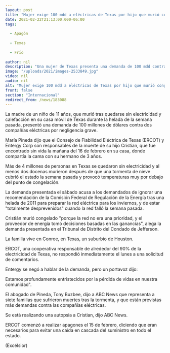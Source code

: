 ```yaml
---
layout: post
title: "Mujer exige 100 mdd a eléctricas de Texas por hijo que murió congelado"
date: 2021-02-22T21:13:00.000-06:00
tags:
  
  - Apagón
  
  - Texas
  
  - Frío
  
author: nil
description: "Una mujer de Texas presenta una demanda de 100 mdd contra dos compañías eléctricas por negligencia grave, a quienes culpa de la muerte por congelamiento de su hijo de 11 años"
image: "/uploads/2021/images-2533849.jpg"
video: nil
audio: nil
alt: "Mujer exige 100 mdd a eléctricas de Texas por hijo que murió congelado"
front: false
section: "Internacional"
redirect_from: /news/183088
---
```


La madre de un niño de 11 años, que murió tras quedarse sin electricidad y calefacción en su casa móvil de Texas durante la helada de la semana pasada, presentó una demanda de 100 millones de dólares contra dos compañías eléctricas por negligencia grave.

María Pineda dijo que el Consejo de Fiabilidad Eléctrica de Texas (ERCOT) y Entergy Corp son responsables de la muerte de su hijo Cristian, que fue encontrado sin vida la mañana del 16 de febrero en su casa, donde compartía la cama con su hermano de 3 años.

Más de 4 millones de personas en Texas se quedaron sin electricidad y al menos dos docenas murieron después de que una tormenta de nieve cubrió el estado la semana pasada y provocó temperaturas muy por debajo del punto de congelación.

La demanda presentada el sábado acusa a los demandados de ignorar una recomendación de la Comisión Federal de Regulación de la Energía tras una helada de 2011 para preparar la red eléctrica para los inviernos, y de estar "totalmente desprevenidos" cuando la red falló la semana pasada.

Cristián murió congelado "porque la red no era una prioridad, y el proveedor de energía tomó decisiones basadas en las ganancias", alega la demanda presentada en el Tribunal de Distrito del Condado de Jefferson.

La familia vive en Conroe, en Texas, un suburbio de Houston.

ERCOT, una cooperativa responsable de alrededor del 90% de la electricidad de Texas, no respondió inmediatamente el lunes a una solicitud de comentarios.

Entergy se negó a hablar de la demanda, pero un portavoz dijo:

Estamos profundamente entristecidos por la pérdida de vidas en nuestra comunidad".

El abogado de Pineda, Tony Buzbee, dijo a ABC News que representa a siete familias que sufrieron muertes tras la tormenta, y que están previstas más demandas contra las compañías eléctricas.

Se está realizando una autopsia a Cristian, dijo ABC News.

ERCOT comenzó a realizar apagones el 15 de febrero, diciendo que eran necesarios para evitar una caída en cascada del suministro en todo el estado.

(Excélsior)